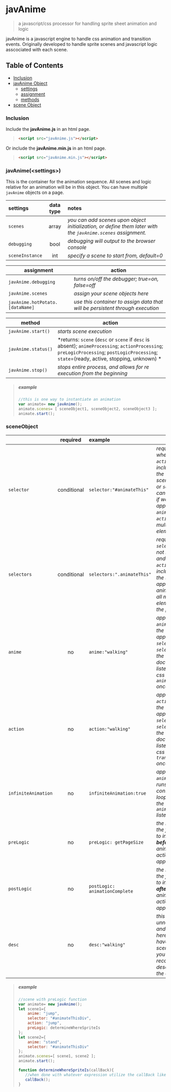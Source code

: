 

# javAnime

> a javascript/css processor for handling sprite sheet animation and logic

javAnime is a javascript engine to handle css animation and transition events. Originally developed to handle sprite scenes and javascript logic asscociated with each scene.


## Table of Contents

- [Inclusion](#inclusion)
- [javAnime Object](#javAnimeObject)
  - [settings](#javAnimeObject_settings)
  - [assignment](#javAnimeObject_assignment)
  - [methods](#javAnimeObject_methods)
- [scene Object](#sceneObject)

### <a name="inclusion"></a>Inclusion
Include the **javAnime.js** in an html page.
>```html
><script src="javAnime.js"></script>
>```
Or include the **javAnime.min.js** in an html page.
>```html
><script src="javAnime.min.js"></script>
>```

### <a name="javAnimeObject"></a>javAnime(<settings\>)
This is the container for the animation sequence. All scenes and logic relative for an animation will be in this object. You can have multiple `javAnime` objects on a page.

<a name="javAnimeObject_settings"></a>

| settings | data type | notes |
|:--|:--:|:--|
|`scenes` | array | *you can add scenes upon object initialization, or define them later with the `javAnime.scenes` assignment.* |
|`debugging` | bool | *debugging will output to the browser console*|
|`sceneInstance` | int | *specify a scene to start from, default=0*|

<a name="javAnimeObject_assignment"></a>

| assignment | action |
|---|---|
| `javAnime.debugging` | *turns on/off the debugger; true=on, false=off* |
| `javAnime.scenes` | *assign your scene objects here* |
| `javAnime.hotPotato.[dataName]` | *use this container to assign data that will be persistent through execution* |

<a name="javAnimeObject_methods"></a>

| method | action |
|---|---|
| `javAnime.start()` | *starts scene execution* |
| `javAnime.status()` | *returns: `scene` (`desc` or `scene` if `desc` is absent); `animeProcessing`; `actionProcessing`; `preLogicProcessing`; `postLogicProcessing`; `state`=(ready, active, stopping, unknown) * |
| `javAnime.stop()` | *stops entire process, and allows for re execution from the beginning* |

>##### example
>```javascript
>//this is one way to instantiate an animation
>var animate= new javAnime();
>animate.scenes= [ sceneObject1, sceneObject2, sceneObject3 ];
>animate.start();
>```


### <a name="sceneObject"></a>sceneObject

| | required | example | notes |
|--|:--:|:--|--|
|`selector`| conditional | `selector:"#animateThis"` | *required when `anime` or `action` is included in the sceneObect, or `selectors` can be used if wanting to apply the `anime` or `action` to multiple elements*|
|`selectors`| conditional | `selectors:".animateThis"` | *required if `selector` is not included and `anime` or `action` is included in the scene. applies animation to all matching elements in the page*|
|`anime` | no | `anime:"walking"` | *applies `anime=""` to the applicable `selector` or `selectors` in the document, listens for the css event `animationend` once*|
|`action` | no | `action:"walking"` | *applies `action=""` to the applicable `selector` or `selectors` in the document, listens to the css event `transitionend` once*|
|`infiniteAnimation`| no | `infiniteAnimation:true` | *applies to `anime` which runs on a constant loop. prevents the `animationend` listener*|
|`preLogic`| no | `preLogic: getPageSize` | *the name of the function to invoke **before** animation or action is applied.*|
|`postLogic` | no |`postLogic: animationComplete` | *the name of the function to invoke **after** animation or action is applied.*|
|`desc`| no | `desc:"walking"` | *this is totally unneccessary and is just here if you have complex scenes and you want a recognizable description in the debugger* |

>##### example
>```javascript
>//scene with preLogic function
>var animate= new javAnime();
>let scene1={
>	  anime: "jump",
>	  selector: "#animateThisDiv",
>	  action: "jump",
>	  preLogic: determineWhereSpriteIs
>};
>let scene2={
>	  anime: "stand",
>	  selector: "#animateThisDiv"
>};
>animate.scenes=[ scene1, scene2 ];
>animate.start();
>
>function determineWhereSpriteIs(callBack){
>	 //when done with whatever expression utilize the callBack like below to continue
>	 callBack();
>}
>```
